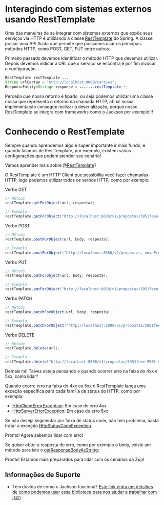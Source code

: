 # Interagindo com sistemas externos usando RestTemplate

Uma das maneiras de se integrar com sistemas externos que expõe seus serviços
via HTTP é utilizando a classe [RestTemplate](https://docs.spring.io/spring-framework/docs/current/javadoc-api/org/springframework/web/client/RestTemplate.html) do Spring. A classe possui uma API fluida
que permite que possamos usar os principais métodos HTTP, como POST, GET, PUT entre outros.

Primeiro passado devemos identificar o método HTTP que devemos utilizar. Depois devemos indicar a URL
que o serviço se encontra e por fim invocar a configuração.

```java
RestTemplate restTemplate ...
String urlCartao = "http://localhost:8080/cartoes";
ResponseEntity<String> response = .......restTemplate.*;

```
Perceba que nosso retorno é tipado, ou seja podemos utilizar uma classe nossa que representa o retorno
da chamada HTTP, afinal nossa implementação consegue realizar a deserialização, porque nosso RestTemplate se
integra com frameworks como o Jackson por exemplo!!!

# Conhecendo o RestTemplate

Sempre quando aprendemos algo é super importante ir mais fundo, e quando falamos de RestTemplate, por exemplo, existem 
várias configurações que podem atender seu cenário!

Vamos aprender mais sobre [@RestTemplate](https://docs.spring.io/spring-framework/docs/current/javadoc-api/org/springframework/web/client/RestTemplate.html)?

O RestTemplate é um HTTP Client que possibilita você fazer chamadas HTTP, logo podemos utilizar todos os verbos HTTP, 
como por exemplo:

Verbo GET

```java
// Método
restTemplate.getForObject(url, resposta);

// Exemplo
restTemplate.getForObject("http://localhost:8080/v1/propostas/5951feee-9901-4111-83af-38cbe2895ffc, GetProposta.class);
```

Verbo POST

```java
// Método
restTemplate.postForObject(url, body, resposta);

// Exemplo
restTemplate.postForObject("http://localhost:8080/v1/propostas, novaProposta, PostProposta.class);
```

Verbo PUT

```java
// Método
restTemplate.putForObject(url, body, resposta);

// Exemplo
restTemplate.putForObject("http://localhost:8080/v1/propostas/5951feee-9901-4111-83af-38cbe2895ffc, atualizarProposta, PostProposta.class);
```

Verbo PATCH

```java
// Método
restTemplate.patchForObject(url, body, resposta);

// Exemplo
restTemplate.patchForObject("http://localhost:8080/v1/propostas/5951feee-9901-4111-83af-38cbe2895ffc, atualizarProposta, PostProposta.class);
```

Verbo DELETE

```java
// Método
restTemplate.delete(url);

// Exemplo
restTemplate.delete("http://localhost:8080/v1/propostas/5951feee-9901-4111-83af-38cbe2895ffc");
```

Demais né! Talvez esteja pensando e quando ocorrer erro na faixa do 4xx e 5xx, como lidar?

Quando ocorre erro na faixa do 4xx ou 5xx o RestTemplate lança uma exceção específica para cada família de status do HTTP, 
como por exemplo:

- [HttpClientErrorException](https://docs.spring.io/spring-framework/docs/current/javadoc-api/org/springframework/web/client/HttpClientErrorException.html): Em caso de erro 4xx
- [HttpServerErrorException](https://docs.spring.io/spring-framework/docs/current/javadoc-api/org/springframework/web/client/HttpServerErrorException.html): Em caso de erro 5xx

Se não deseja segmentar por faixa de status code, não tem problema, basta tratar a exceção [HttpStatusCodeException](https://docs.spring.io/spring-framework/docs/current/javadoc-api/org/springframework/web/client/HttpStatusCodeException.html).

Pronto! Agora sabemos lidar com erro!

Se quiser obter a resposta do erro, como por exemplo o body, existe um método para isto o [getResponseBodyAsString](https://docs.spring.io/spring-framework/docs/current/javadoc-api/org/springframework/web/client/RestClientResponseException.html#getResponseBodyAsString--);

Pronto! Estamos mais preparados para lidar com os cenários da Zup!

## Informações de Suporte

- Tem dúvida de como o Jackson funciona? [Este link entra em detalhes de como podemos usar essa biblioteca
para nos ajudar a trabalhar com json](https://github.com/FasterXML/jackson-databind)


